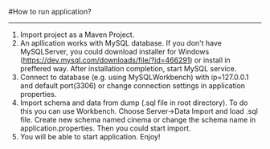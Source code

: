 #How to run application?<hr>
1. Import project as a Maven Project.  
2. An apllication works with MySQL database. If you don't have MySQLServer, you could download installer for Windows (https://dev.mysql.com/downloads/file/?id=466291) or install in preffered way. After installation completion, start MySQL service.  
3. Connect to database (e.g. using MySQLWorkbench) with ip=127.0.0.1 and default port(3306) or change connection settings in application properties.  
4. Import schema and data from dump (.sql file in root directory). To do this you can use Workbench. Choose Server->Data Import and load .sql file. Create new schema named cinema or change the schema name in application.properties. Then you could start import.  
5. You will be able to start application. Enjoy!  
